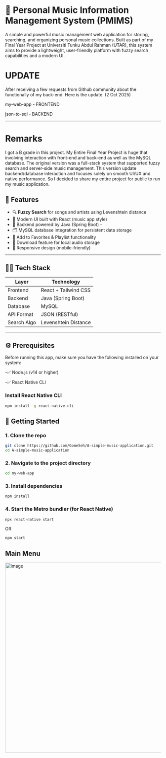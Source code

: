 # 🎵 Personal Music Information Management System (PMIMS)

A simple and powerful music management web application for storing, searching, and organizing personal music collections. Built as part of my Final Year Project at Universiti Tunku Abdul Rahman (UTAR), this system aims to provide a lightweight, user-friendly platform with fuzzy search capabilities and a modern UI.

# UPDATE
After receiving a few requests from Github community about the functionally of my back-end. Here is the update. (2 Oct 2025)


my-web-app - FRONTEND

json-to-sql - BACKEND

---
# Remarks

I got a B grade in this project.
My Entire Final Year Project is huge that involving interaction with front-end and back-end as well as the MySQL database.
The original version was a full-stack system that supported fuzzy search and server-side music management. This version update backend/database interaction and focuses solely on smooth UI/UX and native performance. So I decided to share my entire project for public to run my music application. 

## 📌 Features

- 🔍 **Fuzzy Search** for songs and artists using Levenshtein distance 
- 🎨 Modern UI built with React (music app style)
- 💽 Backend powered by Java (Spring Boot) - 
- 🗂️ MySQL database integration for persistent data storage  
- 💾 Add to Favorites & Playlist functionality 
- 📁 Download feature for local audio storage 
- 📱 Responsive design (mobile-friendly) 

---

## 🧑‍💻 Tech Stack

| Layer       | Technology           |
|-------------|----------------------|
| Frontend    | React + Tailwind CSS |
| Backend     | Java (Spring Boot)   |
| Database    | MySQL                |
| API Format  | JSON (RESTful)       |
| Search Algo | Levenshtein Distance |

---
## ⚙️ Prerequisites
Before running this app, make sure you have the following installed on your system:

-✅ Node.js (v14 or higher)

-✅ React Native CLI

### Install React Native CLI
```bash
npm install -g react-native-cli
```

## 🚀 Getting Started

### 1. Clone the repo
```bash
git clone https://github.com/GoneSeh/A-simple-music-application.git
cd A-simple-music-application
```
### 2. Navigate to the project directory
```bash
cd my-web-app
```
### 3. Install dependencies
```bash
npm install
```
### 4. Start the Metro bundler (for React Native)
```bash
npx react-native start
```
OR
```bash
npm start
```
## Main Menu

<img width="1282" height="612" alt="image" src="https://github.com/user-attachments/assets/3e9059af-1f85-48ce-88aa-573fcc3d7090" />







